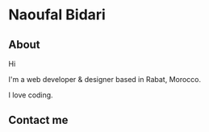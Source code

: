 # Naoufal Bidari
## About
Hi

I'm a web developer & designer based in Rabat, Morocco.

I love coding.
## Contact me

